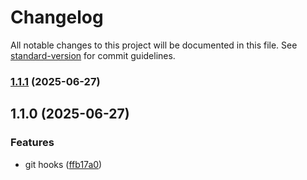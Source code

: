 # Changelog

All notable changes to this project will be documented in this file. See [standard-version](https://github.com/conventional-changelog/standard-version) for commit guidelines.

### [1.1.1](https://github.com/Eng-Elias/NodeJS_Backend_Starter_Project/compare/v1.1.0...v1.1.1) (2025-06-27)

## 1.1.0 (2025-06-27)

### Features

- git hooks ([ffb17a0](https://github.com/Eng-Elias/NodeJS_Backend_Starter_Project/commit/ffb17a0abb4f47b03535d52163e05d1dff886043))
